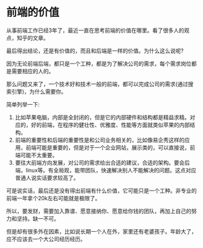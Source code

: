 # 前端的价值

从事前端工作已经3年了，最近一直在思考前端的价值在哪里。看了很多人的观点，知乎的文章。

最后得出结论，还是有价值的，而且和后端是一样的价值。为什么这么说呢?

因为无论前端后端，都只是一个工种，都是为了解决公司的需求，每个需求岗位都是需要相应的人的。

那么问题又来了，一个技术好和技术一般的前端，都可以完成公司的需求(通过搜索引擎)，为什么需要你。

简单列举一下:

1. 比如苹果电脑，内部是全封闭的，但是它的内部硬件和结构都是精益求精。对应的，好的前端，在程序的健壮性、优雅度、性能等方面就类似苹果的内部结构。
2. 前端的重要性和后端的重要性是和公司业务相关的，比如像易企秀这样的应用，前端可能是重要的，但是对于一个企业网站，展示类的，可以直接说，前端可能不太重要。
3. 要往大前端方向发展，对公司的需求给出合适的建议，合适的架构。要会后端，linux等。有全局观，能带团队，快速解决别人不能解决的问题。这点对应普通人说实话要求较高了。

可是说实话，最后还是没有得出前端有什么价值，它可能只是一个工种。非专业的前端一年拿个20k左右可能就是极限了。

所以，要发财，需要加入靠谱、愿意接纳你、愿意给你钱的团队，再加上自己的努力和坚持。缺一不可。

但是却有很多外在因素，比如说长期一个人在外，家里还有老婆孩子。年龄大了，应不应该去一个大公司经历经历。

